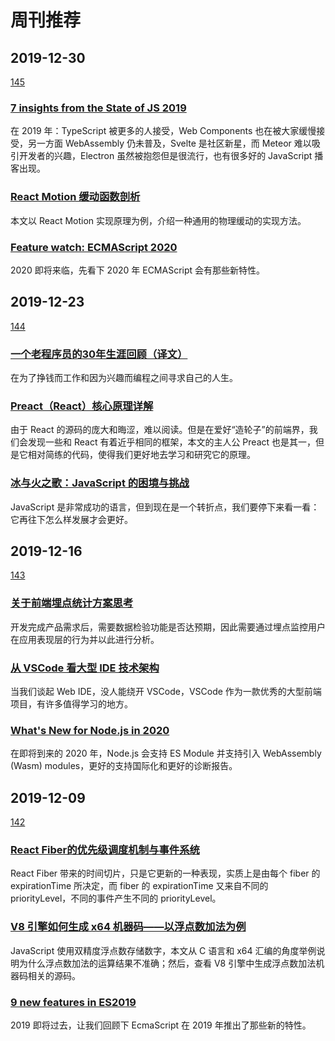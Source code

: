 # 周刊推荐

## 2019-12-30

[145](https://github.com/CtripFE/fe-weekly/issues/145)

### [7 insights from the State of JS 2019](https://changelog.com/posts/7-insights-from-the-state-of-js-2019)

在 2019 年：TypeScript 被更多的人接受，Web Components 也在被大家缓慢接受，另一方面 WebAssembly 仍未普及，Svelte 是社区新星，而 Meteor 难以吸引开发者的兴趣，Electron 虽然被抱怨但是很流行，也有很多好的 JavaScript 播客出现。

### [React Motion 缓动函数剖析](https://zhuanlan.zhihu.com/p/20458251)

本文以 React Motion 实现原理为例，介绍一种通用的物理缓动的实现方法。

### [Feature watch: ECMAScript 2020](https://2ality.com/2019/12/ecmascript-2020.html?utm_source=ESnextNews.com&utm_medium=Weekly+Newsletter&utm_campaign=2019-12-24)

2020 即将来临，先看下 2020 年 ECMAScript 会有那些新特性。

## 2019-12-23

[144](https://github.com/CtripFE/fe-weekly/issues/144)

### [一个老程序员的30年生涯回顾（译文）](http://www.ruanyifeng.com/blog/2019/12/30-years-software-career.html)

在为了挣钱而工作和因为兴趣而编程之间寻求自己的人生。

### [Preact（React）核心原理详解](https://zhuanlan.zhihu.com/p/97047014)

由于 React 的源码的庞大和晦涩，难以阅读。但是在爱好“造轮子”的前端界，我们会发现一些和 React 有着近乎相同的框架，本文的主人公 Preact 也是其一，但是它相对简练的代码，使得我们更好地去学习和研究它的原理。

### [冰与火之歌：JavaScript 的困境与挑战](https://www.infoq.cn/article/3P1Watv3Iys9LJkAHZaW?utm_source=weibo&utm_medium=infoq&utm_campaign=newinfoq&utm_content=1220bing)

JavaScript 是非常成功的语言，但到现在是一个转折点，我们要停下来看一看：它再往下怎么样发展才会更好。

## 2019-12-16

[143](https://github.com/CtripFE/fe-weekly/issues/143)

### [关于前端埋点统计方案思考](https://mp.weixin.qq.com/s/WxdsCpl52Kh7UqZf0oi2aw)

开发完成产品需求后，需要数据检验功能是否达预期，因此需要通过埋点监控用户在应用表现层的行为并以此进行分析。

### [从 VSCode 看大型 IDE 技术架构](https://zhuanlan.zhihu.com/p/96041706)

当我们谈起 Web IDE，没人能绕开 VSCode，VSCode 作为一款优秀的大型前端项目，有许多值得学习的地方。

### [What's New for Node.js in 2020](https://developer.okta.com/blog/2019/12/04/whats-new-nodejs-2020)

在即将到来的 2020 年，Node.js 会支持 ES Module 并支持引入 WebAssembly (Wasm) modules，更好的支持国际化和更好的诊断报告。

## 2019-12-09

[142](https://github.com/CtripFE/fe-weekly/issues/142)

### [React Fiber的优先级调度机制与事件系统](https://zhuanlan.zhihu.com/p/95443185)

React Fiber 带来的时间切片，只是它更新的一种表现，实质上是由每个 fiber 的 expirationTime 所决定，而 fiber 的 expirationTime 又来自不同的 priorityLevel，不同的事件产生不同的 priorityLevel。

### [V8 引擎如何生成 x64 机器码——以浮点数加法为例](https://zhuanlan.zhihu.com/p/93835502)

JavaScript 使用双精度浮点数存储数字，本文从 C 语言和 x64 汇编的角度举例说明为什么浮点数加法的运算结果不准确；然后，查看 V8 引擎中生成浮点数加法机器码相关的源码。

### [9 new features in ES2019](https://javascript.christmas/2019/7)

2019 即将过去，让我们回顾下 EcmaScript 在 2019 年推出了那些新的特性。
